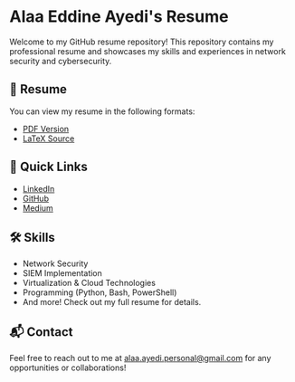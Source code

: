 # Alaa Eddine Ayedi's Resume

Welcome to my GitHub resume repository! This repository contains my professional resume and showcases my skills and experiences in network security and cybersecurity.

## 📄 Resume

You can view my resume in the following formats:
- [PDF Version](resume.pdf)
- [LaTeX Source](resume.tex)

## 🚀 Quick Links

- [LinkedIn](https://www.linkedin.com/in/alaaeddineayedi/)
- [GitHub](https://github.com/nattycoder)
- [Medium](https://medium.com/@alaayedi090)

## 🛠 Skills

- Network Security
- SIEM Implementation
- Virtualization & Cloud Technologies
- Programming (Python, Bash, PowerShell)
- And more! Check out my full resume for details.

## 📬 Contact

Feel free to reach out to me at alaa.ayedi.personal@gmail.com for any opportunities or collaborations!
